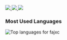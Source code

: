 
<p>
  <a href="https://www.linkedin.com/in/fajarkkh/">
    <img src="https://img.shields.io/badge/LinkedIn-Connect-0A66C2?logo=linkedin&logoColor=white&labelColor=0A66C2&style=for-the-badge" />
  </a>
  <a href="mailto:fajarkakakhel@gmail.com">
    <img src="https://img.shields.io/badge/Email-Contact-D14836?logo=gmail&logoColor=white&labelColor=D14836&style=for-the-badge" />
  </a>
  <a href="https://YOUR-SITE-OR-CARRD-OR-NOTION">
    <img src="https://img.shields.io/badge/Contact-Form-4A90E2?style=for-the-badge" />
  </a>
</p>


<div align="left">
  
### Most Used Languages
<img
  src="https://github-readme-stats.vercel.app/api/top-langs?username=fajxc&hide=html,scss,css&layout=compact&langs_count=8&card_width=420&theme=tokyonight"
  alt="Top languages for fajxc"
/>

</div>

<!--
<img
  src="https://github-readme-stats.vercel.app/api?username=fajxc&show_icons=true&theme=tokyonight"
/>
-->
